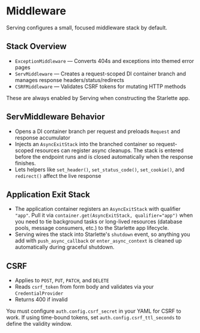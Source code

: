# Middleware

Serving configures a small, focused middleware stack by default.

## Stack Overview

- `ExceptionMiddleware` — Converts 404s and exceptions into themed error pages
- `ServMiddleware` — Creates a request-scoped DI container branch and manages response headers/status/redirects
- `CSRFMiddleware` — Validates CSRF tokens for mutating HTTP methods

These are always enabled by Serving when constructing the Starlette app.

## ServMiddleware Behavior

- Opens a DI container branch per request and preloads `Request` and response accumulator
- Injects an `AsyncExitStack` into the branched container so request-scoped resources can register async cleanups. The stack is entered before the endpoint runs and is closed automatically when the response finishes.
- Lets helpers like `set_header()`, `set_status_code()`, `set_cookie()`, and `redirect()` affect the live response

## Application Exit Stack

- The application container registers an `AsyncExitStack` with qualifier `"app"`. Pull it via `container.get(AsyncExitStack, qualifier="app")` when you need to tie background tasks or long-lived resources (database pools, message consumers, etc.) to the Starlette app lifecycle.
- Serving wires the stack into Starlette's `shutdown` event, so anything you add with `push_async_callback` or `enter_async_context` is cleaned up automatically during graceful shutdown.

## CSRF

- Applies to `POST`, `PUT`, `PATCH`, and `DELETE`
- Reads `csrf_token` from form body and validates via your `CredentialProvider`
- Returns 400 if invalid

You must configure `auth.config.csrf_secret` in your YAML for CSRF to work. If using time-bound tokens, set `auth.config.csrf_ttl_seconds` to define the validity window.
